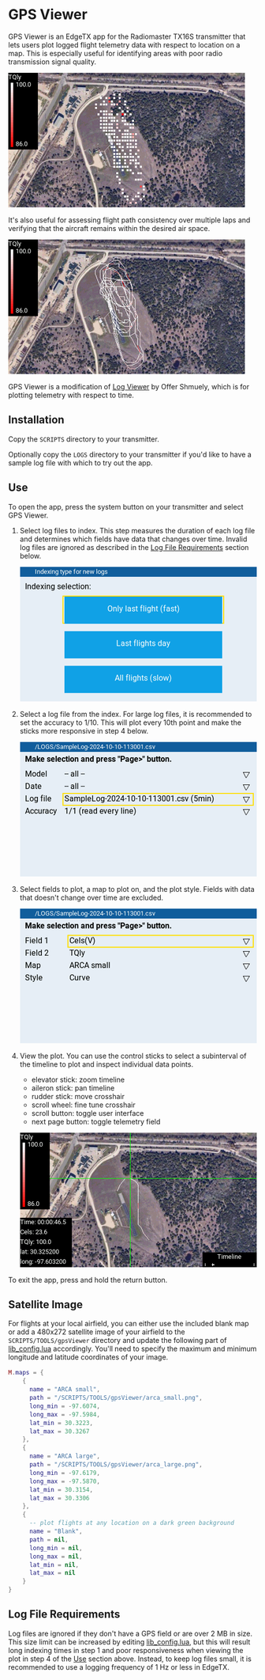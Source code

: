 # GPS Viewer

GPS Viewer is an EdgeTX app for the Radiomaster TX16S transmitter that lets users plot logged flight telemetry data with respect to location on a map.  This is especially useful for identifying areas with poor radio transmission signal quality. 

![screenshot](images/screenshot_points.png)

It's also useful for assessing flight path consistency over multiple laps and verifying that the aircraft remains within the desired air space.

![screenshot](images/screenshot_curve.png)

GPS Viewer is a modification of [Log Viewer](https://github.com/offer-shmuely/edgetx-x10-scripts/wiki/LogViewer) by Offer Shmuely, which is for plotting telemetry with respect to time.

## Installation

Copy the `SCRIPTS` directory to your transmitter.

Optionally copy the `LOGS` directory to your transmitter if you'd like to have a sample log file with which to try out the app.

## Use

To open the app, press the system button on your transmitter and select GPS Viewer.

1. Select log files to index.  This step measures the duration of each log file and determines which fields have data that changes over time.  Invalid log files are ignored as described in the [Log File Requirements](#log-file-requirements) section below.

    ![screenshot](images/step_01.png)

2. Select a log file from the index.  For large log files, it is recommended to set the accuracy to 1/10.  This will plot every 10th point and make the sticks more responsive in step 4 below.

    ![screenshot](images/step_02.png)

3. Select fields to plot, a map to plot on, and the plot style.  Fields with data that doesn't change over time are excluded.

    ![screenshot](images/step_03.png)

4. View the plot.  You can use the control sticks to select a subinterval of the timeline to plot and inspect individual data points.

    - elevator stick: zoom timeline
    - aileron stick: pan timeline
    - rudder stick: move crosshair
    - scroll wheel: fine tune crosshair
    - scroll button: toggle user interface
    - next page button: toggle telemetry field

    ![screenshot](images/step_04.png)

To exit the app, press and hold the return button.

## Satellite Image

For flights at your local airfield, you can either use the included blank map or add a 480x272 satellite image of your airfield to the `SCRIPTS/TOOLS/gpsViewer` directory and update the following part of [lib_config.lua](SCRIPTS/TOOLS/gpsViewer/lib_config.lua) accordingly.  You'll need to specify the maximum and minimum longitude and latitude coordinates of your image.

```lua
M.maps = {
    {
      name = "ARCA small",
      path = "/SCRIPTS/TOOLS/gpsViewer/arca_small.png",
      long_min = -97.6074,
      long_max = -97.5984,
      lat_min = 30.3223,
      lat_max = 30.3267
    },
    {
      name = "ARCA large",
      path = "/SCRIPTS/TOOLS/gpsViewer/arca_large.png",
      long_min = -97.6179,
      long_max = -97.5870,
      lat_min = 30.3154,
      lat_max = 30.3306
    },
    {
      -- plot flights at any location on a dark green background
      name = "Blank",
      path = nil,
      long_min = nil,
      long_max = nil,
      lat_min = nil,
      lat_max = nil
    }
}
```

## Log File Requirements

Log files are ignored if they don't have a GPS field or are over 2 MB in size.  This size limit can be increased by editing [lib_config.lua](SCRIPTS/TOOLS/gpsViewer/lib_config.lua), but this will result long indexing times in step 1 and poor responsiveness when viewing the plot in step 4 of the [Use](#use) section above.  Instead, to keep log files small, it is recommended to use a logging frequency of 1 Hz or less in EdgeTX.